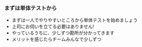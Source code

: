### まずは単体テストから

* まずは一人でやりやすいところから単体テストを始めましょう
* 上司にお伺いを立てる必要はありません!
* やっているうちに、少しずつ勘所が分かってきます
* メリットを感じたらチームみんなで少しずつ
